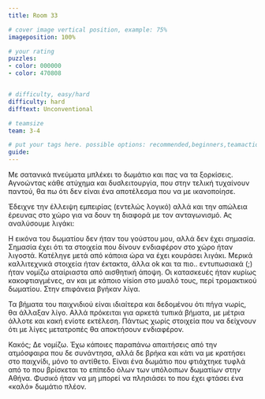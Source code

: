 ```yaml
---
title: Room 33

# cover image vertical position, example: 75%
imageposition: 100%

# your rating
puzzles:
- color: 000000
- color: 470808


# difficulty, easy/hard
difficulty: hard
difftext: Unconventional

# teamsize
team: 3-4

# put your tags here. possible options: recommended,beginners,teamaction
guide:
---
```


Με σατανικά πνεύματα μπλέκει το δωμάτιο και πας να τα ξορκίσεις.
Αγνοώντας κάθε ατύχημα και δυσλειτουργία, που στην τελική τυχαίνουν παντού, θα πω ότι δεν είναι ένα αποτέλεσμα που να με ικανοποίησε.

Έδειχνε την έλλειψη εμπειρίας (εντελώς λογικό) αλλά και την απώλεια έρευνας στο χώρο για να δουν τη διαφορά με τον ανταγωνισμό. Ας αναλύσουμε λιγάκι:

Η εικόνα του δωματίου δεν ήταν του γούστου μου, αλλά δεν έχει σημασία. Σημασία έχει ότι τα στοιχεία που δίνουν ενδιαφέρον στο χώρο ήταν λιγοστά. Κατέληγε μετά από κάποια ώρα να έχει κουράσει λιγάκι.
Μερικά καλλιτεχνικά στοιχεία ήταν έκτακτα, άλλα ok και τα πιο.. εντυπωσιακά (;) ήταν νομίζω αταίριαστα από αισθητική άποψη. Οι κατασκευές ήταν κυρίως κακοφτιαγμένες, αν και με κάποιο vision στο μυαλό τους, περί τρομακτικού δωματίου.
Στην επιφάνεια βγήκαν λίγα.

Τα βήματα του παιχνιδιού είναι ιδιαίτερα και δεδομένου ότι πήγα νωρίς, θα άλλαξαν λίγο. Αλλά πρόκειται για αρκετά τυπικά βήματα, με μέτρια άλλοτε και κακή ενίοτε εκτέλεση. Πάντως χωρίς στοιχεία που να δείχνουν ότι με λίγες μετατροπές θα αποκτήσουν ενδιαφέρον.

Κακός; Δε νομίζω. Έχω κάποιες παραπάνω απαιτήσεις από την ατμόσφαιρα που δε συνάντησα, αλλά δε βρήκα και κάτι να με κρατήσει στο παιχνίδι, μόνο το αντίθετο. Είναι ένα δωμάτιο που φτιάχτηκε τυφλά από το που βρίσκεται το
επίπεδο όλων των υπόλοιπων δωματίων στην Αθήνα. Φυσικό ήταν να μη μπορεί να πλησιάσει το που έχει φτάσει ένα «καλό» δωμάτιο πλέον.
